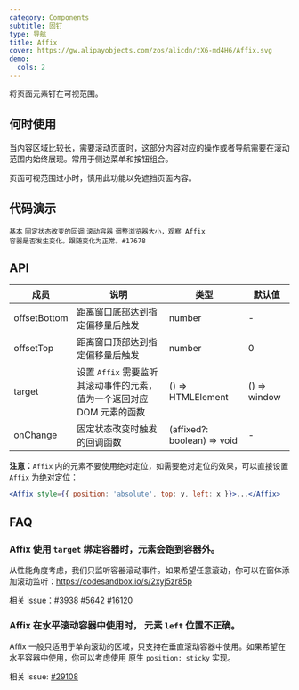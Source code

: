 ```yaml
---
category: Components
subtitle: 固钉
type: 导航
title: Affix
cover: https://gw.alipayobjects.com/zos/alicdn/tX6-md4H6/Affix.svg
demo:
  cols: 2
---
```


将页面元素钉在可视范围。

## 何时使用

当内容区域比较长，需要滚动页面时，这部分内容对应的操作或者导航需要在滚动范围内始终展现。常用于侧边菜单和按钮组合。

页面可视范围过小时，慎用此功能以免遮挡页面内容。

## 代码演示

<code src="./demo/basic.tsx">基本</code>
<code src="./demo/on-change.tsx">固定状态改变的回调</code>
<code src="./demo/target.tsx">滚动容器</code>
<code src="./demo/debug.tsx">调整浏览器大小，观察 Affix 容器是否发生变化。跟随变化为正常。#17678</code>

## API

| 成员         | 说明                                                                   | 类型                        | 默认值       |
| ------------ | ---------------------------------------------------------------------- | --------------------------- | ------------ |
| offsetBottom | 距离窗口底部达到指定偏移量后触发                                       | number                      | -            |
| offsetTop    | 距离窗口顶部达到指定偏移量后触发                                       | number                      | 0            |
| target       | 设置 `Affix` 需要监听其滚动事件的元素，值为一个返回对应 DOM 元素的函数 | () => HTMLElement           | () => window |
| onChange     | 固定状态改变时触发的回调函数                                           | (affixed?: boolean) => void | -            |

**注意：**`Affix` 内的元素不要使用绝对定位，如需要绝对定位的效果，可以直接设置 `Affix` 为绝对定位：

```jsx
<Affix style={{ position: 'absolute', top: y, left: x }}>...</Affix>
```

## FAQ

### Affix 使用 `target` 绑定容器时，元素会跑到容器外。

从性能角度考虑，我们只监听容器滚动事件。如果希望任意滚动，你可以在窗体添加滚动监听：<https://codesandbox.io/s/2xyj5zr85p>

相关 issue：[#3938](https://github.com/ant-design/ant-design/issues/3938) [#5642](https://github.com/ant-design/ant-design/issues/5642) [#16120](https://github.com/ant-design/ant-design/issues/16120)

### Affix 在水平滚动容器中使用时， 元素 `left` 位置不正确。

Affix 一般只适用于单向滚动的区域，只支持在垂直滚动容器中使用。如果希望在水平容器中使用，你可以考虑使用 原生 `position: sticky` 实现。

相关 issue: [#29108](https://github.com/ant-design/ant-design/issues/29108)
